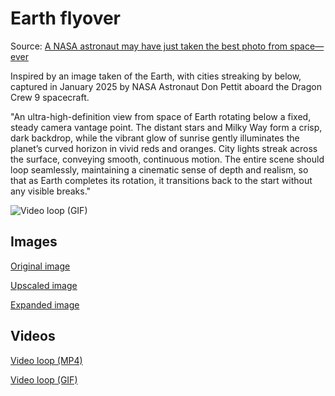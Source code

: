 # Earth flyover
Source: [A NASA astronaut may have just taken the best photo from space—ever](https://arstechnica.com/space/2025/01/a-nasa-astronaut-may-have-just-taken-the-best-photo-from-space-ever/)

Inspired by an image taken of the Earth, with cities streaking by below, captured in January 2025 by NASA Astronaut Don Pettit aboard the Dragon Crew 9 spacecraft.

"An ultra-high-definition view from space of Earth rotating below a fixed, steady camera vantage point. The distant stars and Milky Way form a crisp, dark backdrop, while the vibrant glow of sunrise gently illuminates the planet’s curved horizon in vivid reds and oranges. City lights streak across the surface, conveying smooth, continuous motion. The entire scene should loop seamlessly, maintaining a cinematic sense of depth and realism, so that as Earth completes its rotation, it transitions back to the start without any visible breaks."

![Video loop (GIF)](./pettit-loop.gif)

## Images
[Original image](./pettit-original.jpg)

[Upscaled image](./pettit-upscaled.jpeg) 

[Expanded image](./pettit-expanded.jpeg)

## Videos
[Video loop (MP4)](./pettit-loop.mp4)

[Video loop (GIF)](./pettit-loop.gif)

